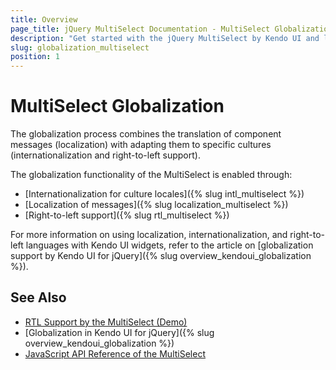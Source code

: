 ```yaml
---
title: Overview
page_title: jQuery MultiSelect Documentation - MultiSelect Globalization
description: "Get started with the jQuery MultiSelect by Kendo UI and learn about the globalization options it supports."
slug: globalization_multiselect
position: 1
---
```


# MultiSelect Globalization

The globalization process combines the translation of component messages (localization) with adapting them to specific cultures (internationalization and right-to-left support).

The globalization functionality of the MultiSelect is enabled through:
* [Internationalization for culture locales]({% slug intl_multiselect %})
* [Localization of messages]({% slug localization_multiselect %})
* [Right-to-left support]({% slug rtl_multiselect %})

For more information on using localization, internationalization, and right-to-left languages with Kendo UI widgets, refer to the article on [globalization support by Kendo UI for jQuery]({% slug overview_kendoui_globalization %}).

## See Also

* [RTL Support by the MultiSelect (Demo)](https://demos.telerik.com/kendo-ui/multiselect/right-to-left-support)
* [Globalization in Kendo UI for jQuery]({% slug overview_kendoui_globalization %})
* [JavaScript API Reference of the MultiSelect](/api/javascript/ui/multiselect)
